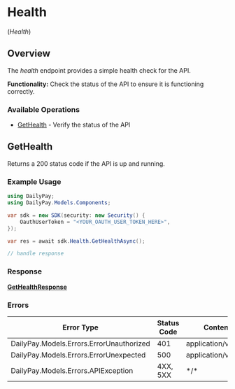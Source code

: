 # Health
(*Health*)

## Overview

The _health_ endpoint provides a simple health check for the API. 

**Functionality:** Check the status of the API to ensure it is functioning
correctly.


### Available Operations

* [GetHealth](#gethealth) - Verify the status of the API

## GetHealth

Returns a 200 status code if the API is up and running.


### Example Usage

```csharp
using DailyPay;
using DailyPay.Models.Components;

var sdk = new SDK(security: new Security() {
    OauthUserToken = "<YOUR_OAUTH_USER_TOKEN_HERE>",
});

var res = await sdk.Health.GetHealthAsync();

// handle response
```

### Response

**[GetHealthResponse](../../Models/Requests/GetHealthResponse.md)**

### Errors

| Error Type                               | Status Code                              | Content Type                             |
| ---------------------------------------- | ---------------------------------------- | ---------------------------------------- |
| DailyPay.Models.Errors.ErrorUnauthorized | 401                                      | application/vnd.api+json                 |
| DailyPay.Models.Errors.ErrorUnexpected   | 500                                      | application/vnd.api+json                 |
| DailyPay.Models.Errors.APIException      | 4XX, 5XX                                 | \*/\*                                    |